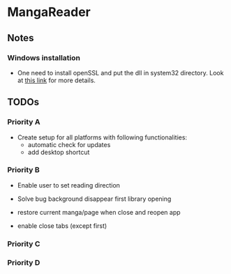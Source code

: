 # MangaReader

## Notes

### Windows installation

- One need to install openSSL and put the dll in system32 directory. Look at [this link](https://stackoverflow.com/questions/20351155/how-can-i-enable-ssl-in-qt-windows-application) for more details.

## TODOs

### Priority A

- Create setup for all platforms with following functionalities:
  - automatic check for updates
  - add desktop shortcut

### Priority B

- Enable user to set reading direction

- Solve bug background disappear first library opening

- restore current manga/page when close and reopen app

- enable close tabs (except first)


### Priority C



### Priority D

